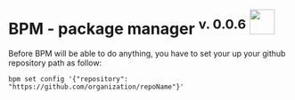 # BPM - package manager <sup>v. 0.0.6</sup> <img src="http://downloadicons.net/sites/default/files/yellow-open-lock-icon-30700.png" width="45px" height="45px">

Before BPM will be able to do anything, you have to set your up your github repository path as follow:

`bpm set config '{"repository": "https://github.com/organization/repoName"}'`

